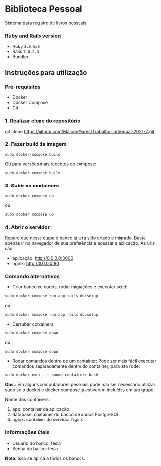 # Biblioteca Pessoal

Sistema para registro de livros pessoais

### Ruby and Rails version 
- Ruby `3.0.0p0`  
- Rails `7.0.2.3`
- Bundler

## Instruções para utilização
### Pré-requisitos
- Docker
- Docker Compose
- Git

### 1. Realizar clone do repositório
git clone https://github.com/MaiconMares/Trabalho-Individual-2021-2.git

### 2. Fazer build da imagem
```bash
sudo docker-compose build
```
Ou para versões mais recentes do compose:

```bash
sudo docker compose build
```

### 3. Subir os containers

```bash
sudo docker-compose up
```

ou

```bash
sudo docker compose up
```

### 4. Abrir o servidor
Repare que nessa etapa o banco já terá sído criado e migrado. Basta apenas ir no navegador de sua preferência e acessar a
aplicação. As urls são:
- aplicação: http://0.0.0.0:3000
- nginx: http://0.0.0.0:80

### Comando alternativos
- Criar banco de dados, rodar migrações e executar seed:
```bash
sudo docker-compose run app rails db:setup
```

ou 

```bash
sudo docker compose run app rails db:setup
```

- Derrubar containers
```bash
sudo docker-compose down
```

ou 

```bash
sudo docker compose down
```

- Rodar comandos dentro de um container:
Pode ser mais fácil executar comandos separadamente dentro do container, para isto rode:
```bash
sudo docker exec -it <nome-container> bash
```
**Obs.**: Em alguns computadores pessoais pode não ser necessário utilizar sudo se o docker e docker compose já estiverem incluídos em um grupo.

Nome dos containers:
<ol>
  <li>app: container da aplicação</li>
  <li>database: container do banco de dados PostgreSQL</li>
  <li>nginx: container do servidor Nginx</li>
</ol>

### Informações úteis
- Usuário do banco: tesla
- Senha do banco: tesla

**Nota**: Isso se aplica a todos os bancos.
